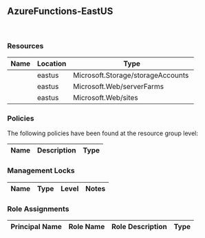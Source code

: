
## AzureFunctions-EastUS 
 
### Resources


| Name | Location | Type |
| --- | --- | --- |
|   | eastus  | Microsoft.Storage/storageAccounts  |
|   | eastus  | Microsoft.Web/serverFarms  |
|   | eastus  | Microsoft.Web/sites  |

### Policies
The following policies have been found at the resource group level: 

| Name | Description | Type |
| --- | --- | --- |

### Management Locks


| Name | Type | Level | Notes |
| --- | --- | --- | --- |

### Role Assignments


| Principal Name | Role Name | Role Description | Type |
| --- | --- | --- | --- |
